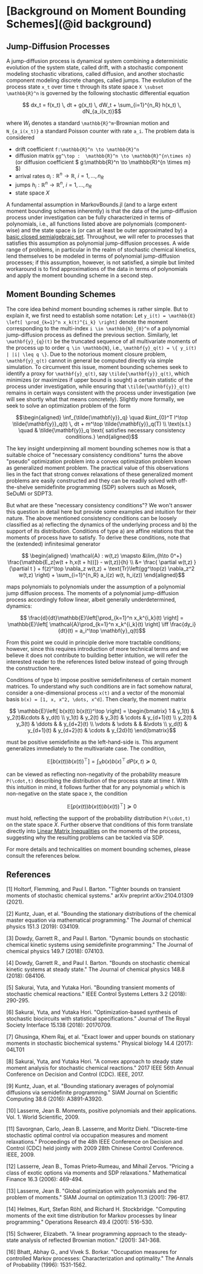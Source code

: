 # [Background on Moment Bounding Schemes](@id background)

## Jump-Diffusion Processes
A jump-diffusion process is dynamical system combining a deterministic evolution of the system state, called drift, with a stochastic component modeling stochastic vibrations, called diffusion, and another stochastic component modeling discrete changes, called jumps. The evolution of the process state ``x_t`` over time ``t`` through its state space ``X \subset \mathbb{R}^n`` is governed by the following stochastic differential equation
```math
    dx_t = f(x_t) \, dt + g(x_t) \, dW_t + \sum_{i=1}^{n_R} h(x_t) \, dN_{a_i(x_t)}
```
where $W_t$ denotes a standard ``\mathbb{R}^m``-Brownian motion and ``N_{a_i(x_t)}`` a standard Poisson counter with rate ``a_i``. The problem data is considered

* drift coefficient ``f:\mathbb{R}^n \to \mathbb{R}^n``
* diffusion matrix ``gg^\top :  \mathbb{R}^n \to \mathbb{R}^{n\times n}`` (or diffusion coefficient $ g:\mathbb{R}^n \to \mathbb{R}^{n \times m} $)
* arrival rates $a_i : \mathbb{R}^n \to \mathbb{R}$, $i  = 1,\dots, n_R$
* jumps $h_i:\mathbb{R}^n \to \mathbb{R}^n$, $i  = 1,\dots, n_R$
* state space $X$ 

A fundamental assumption in MarkovBounds.jl (and to a large extent moment bounding schemes inherently) is that the data of the jump-diffusion process under investigation can be fully characterized in terms of polynomials, i.e., all functions listed above are polynomials (component-wise) and the state space is (or can at least be outer approximated by) a [basic closed semialgebraic set](https://www.mit.edu/~parrilo/cdc03_workshop/10_positivstellensatz_2003_12_07_02_screen.pdf). Throughout, we will refer to processes that satisfies this assumption as polynomial jump-diffusion processes. A wide range of problems, in particular in the realm of stochastic chemical kinetics, lend themselves to be modeled in terms of polynomial jump-diffusion processes; if this assumption, however, is not satisfied, a simple but limited workaround is to find approximations of the data in terms of polynomials and apply the moment bounding scheme in a second step.

## Moment Bounding Schemes
The core idea behind moment bounding schemes is rather simple. But to explain it, we first need to establish some notation: Let ``y_i(t) = \mathbb{E} \left[ \prod_{k=1}^n x_k(t)^{i_k} \right]`` denote the moment corresponding to the multi-index ``i \in \mathbb{N}_{0}^n`` of a polynomial jump-diffusion process as defined the previous section. Similarly, let ``\mathbf{y}_{q}(t)``  be the truncated sequence of all multivariate moments of the process up to order ``q \in \mathbb{N}``, i.e., ``\mathbf{y}_q(t) = \{ y_i(t) | |i| \leq q \}``. Due to the notorious moment closure problem, ``\mathbf{y}_q(t)`` cannot in general be computed directly via simple simulation. To circumvent this issue, moment bounding schemes seek to identify a proxy for ``\mathbf{y}_q(t)``, say ``\tilde{\mathbf{y}}_q(t)``, which minimizes (or maximizes if upper bound is sought) a certain statistic of the process under investigation, while ensuring that ``\tilde{\mathbf{y}}_q(t)`` remains in certain ways consistent with the process under investigation (we will see shortly what that means concretely). Slightly more formally, we seek to solve an optimization problem of the form
```math
\begin{aligned} 
    \inf_{\tilde{\mathbf{y}}_q} \quad &\int_{0}^T l^\top \tilde{\mathbf{y}}_q(t) \, dt + m^\top \tilde{\mathbf{y}}_q(T) \\
    \text{s.t.} \quad & \tilde{\mathbf{y}}_q \text{ satisfies necessary consistency conditions.} 
\end{aligned}
```
The key insight underpinning all moment bounding schemes now is that a suitable choice of "necessary consistency conditions" turns the above "pseudo" optimization problem into a convex optimization problem known as generalized moment problem. The practical value of this observations lies in the fact that strong convex relaxations of these generalized moment problems are easily constructed and they can be readily solved with off-the-shelve semidefinite programming (SDP) solvers such as Mosek, SeDuMi or SDPT3. 

But what are these "necessary consistency conditions"? We won't answer this question in detail here but provide some examples and intuition for their nature. The above mentioned consistency conditions can be loosely classified as a) reflecting the dynamics of the underlying process and b) the support of its distribution. Conditions of type a) are affine relations that the moments of process have to satisfy. To derive these conditions, note that the (extended) infinitesimal generator
```math
    \begin{aligned}
        \mathcal{A} : w(t,z) \mapsto &\lim_{h\to 0^+} \frac{\mathbb{E_z[w(t + h,x(t + h))]} - w(t,z)}{h} \\
                                &= \frac{ \partial w(t,z) }{\partial t } + f(z)^\top \nabla_z w(t,z) + \text{Tr}\left(gg^\top(z) \nabla_z^2 w(t,z) \right) + \sum_{i=1}^{n_R} a_i(z) w(t, h_i(z))
    \end{aligned}
```
maps polynomials to polynomials under the assumption of a polynomial jump diffusion process. The moments of a polynomial jump-diffusion process accordingly follow linear, albeit generally underdetermined, dynamics:
```math
    \frac{d}{dt}\mathbb{E}\left[\prod_{k=1}^n x_k^{i_k}(t) \right] = \mathbb{E}\left[ \mathcal{A}\prod_{k=1}^n x_k^{i_k}(t) \right] \iff \frac{dy_i}{dt}(t) = a_i^\top \mathbf{y}_q(t)
```
From this point we could in principle derive more tractable conditions; however, since this requires introduction of more technical terms and we believe it does not contribute to building better intuition, we will refer the interested reader to the references listed below instead of going through the construction here.

Conditions of type b) impose positive semidefiniteness of certain moment matrices. To understand why such conditions are in fact somehow natural, consider a one-dimensional process ``x(t)`` and a vector of the monomial basis ``b(x) = [1, x, x^2, \dots, x^d]``. Then clearly,  the moment matrix
```math
    \mathbb{E}\left[ b(x(t)) b(x(t))^\top \right] = \begin{bmatrix} 1 & y_1(t) & y_2(t)&\cdots & y_d(t) \\
															    y_1(t) & y_2(t) & y_3(t) & \cdots & y_{d+1}(t) \\
															    y_2(t) & y_3(t)  & \ddots & & y_{d+2}(t) \\
															    \vdots & \vdots & &  &\vdots \\
															    y_d(t) & y_{d+1}(t) & y_{d+2}(t) & \cdots & y_{2d}(t) 
															    \end{bmatrix}
```
must be positive semidefinite as the left-hand-side is. This argument generalizes immediately to the multivariate case. The condition,
```math
    \mathbb{E}\left[ b(x(t)) b(x(t))^\top \right]= \int_X b(x) b(x)^\top \, dP(x,t) \succeq 0,
```
can be viewed as reflecting non-negativity of the probability measure ``P(\cdot,t)`` describing the distribution of the process state at time $t$. With this intuition in mind, it follows further that for any polynomial ``p`` which is non-negative on the state space ``X``, the condition
```math
    \mathbb{E}[p(x(t))b(x(t)) b(x(t))^\top] \succeq 0
```
must hold, reflecting the support of the probability distribution ``P(\cdot,t)`` on the state space $X$. Further observe that conditions of this form translate directly into [Linear Matrix Inequalities](https://en.wikipedia.org/wiki/Linear_matrix_inequality) on the moments of the process, suggesting why the resulting problems can be tackled via SDP. 

For more details and technicalities on moment bounding schemes, please consult the references below.

## References
[1] Holtorf, Flemming, and Paul I. Barton. "Tighter bounds on transient moments of stochastic chemical systems." arXiv preprint arXiv:2104.01309 (2021).

[2] Kuntz, Juan, et al. "Bounding the stationary distributions of the chemical master equation via mathematical programming." The Journal of chemical physics 151.3 (2019): 034109.

[3] Dowdy, Garrett R., and Paul I. Barton. "Dynamic bounds on stochastic chemical kinetic systems using semidefinite programming." The Journal of chemical physics 149.7 (2018): 074103.

[4] Dowdy, Garrett R., and Paul I. Barton. "Bounds on stochastic chemical kinetic systems at steady state." The Journal of chemical physics 148.8 (2018): 084106.

[5] Sakurai, Yuta, and Yutaka Hori. "Bounding transient moments of stochastic chemical reactions." IEEE Control Systems Letters 3.2 (2018): 290-295.

[6] Sakurai, Yuta, and Yutaka Hori. "Optimization-based synthesis of stochastic biocircuits with statistical specifications." Journal of The Royal Society Interface 15.138 (2018): 20170709.

[7] Ghusinga, Khem Raj, et al. "Exact lower and upper bounds on stationary moments in stochastic biochemical systems." Physical biology 14.4 (2017): 04LT01

[8] Sakurai, Yuta, and Yutaka Hori. "A convex approach to steady state moment analysis for stochastic chemical reactions." 2017 IEEE 56th Annual Conference on Decision and Control (CDC). IEEE, 2017.

[9] Kuntz, Juan, et al. "Bounding stationary averages of polynomial diffusions via semidefinite programming." SIAM Journal on Scientific Computing 38.6 (2016): A3891-A3920.

[10] Lasserre, Jean B. Moments, positive polynomials and their applications. Vol. 1. World Scientific, 2009.

[11] Savorgnan, Carlo, Jean B. Lasserre, and Moritz Diehl. "Discrete-time stochastic optimal control via occupation measures and moment relaxations." Proceedings of the 48h IEEE Conference on Decision and Control (CDC) held jointly with 2009 28th Chinese Control Conference. IEEE, 2009.

[12] Lasserre, Jean B., Tomas Prieto‐Rumeau, and Mihail Zervos. "Pricing a class of exotic options via moments and SDP relaxations." Mathematical Finance 16.3 (2006): 469-494.

[13] Lasserre, Jean B. "Global optimization with polynomials and the problem of moments." SIAM Journal on optimization 11.3 (2001): 796-817.

[14] Helmes, Kurt, Stefan Röhl, and Richard H. Stockbridge. "Computing moments of the exit time distribution for Markov processes by linear programming." Operations Research 49.4 (2001): 516-530.

[15] Schwerer, Elizabeth. "A linear programming approach to the steady-state analysis of reflected Brownian motion." (2001): 341-368.

[16] Bhatt, Abhay G., and Vivek S. Borkar. "Occupation measures for controlled Markov processes: Characterization and optimality." The Annals of Probability (1996): 1531-1562.